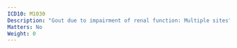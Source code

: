 ```yaml
---
ICD10: M1030
Description: "Gout due to impairment of renal function: Multiple sites"
Matters: No
Weight: 0
---
```

